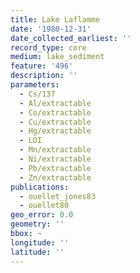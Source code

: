 ```yaml
---
title: Lake Laflamme
date: '1980-12-31'
date_collected_earliest: ''
record_type: core
medium: lake_sediment
feature: '496'
description: ''
parameters:
  - Cs/137
  - Al/extractable
  - Co/extractable
  - Cu/extractable
  - Hg/extractable
  - LOI
  - Mn/extractable
  - Ni/extractable
  - Pb/extractable
  - Zn/extractable
publications:
  - ouellet_jones83
  - ouellet80
geo_error: 0.0
geometry: ''
bbox: ~
longitude: ''
latitude: ''
---
```

